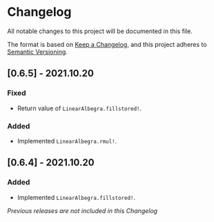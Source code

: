 # Changelog
All notable changes to this project will be documented in this file.

The format is based on [Keep a Changelog](https://keepachangelog.com/en/1.0.0/),
and this project adheres to [Semantic Versioning](https://semver.org/spec/v2.0.0.html).

## [0.6.5] - 2021.10.20

### Fixed
- Return value of `LinearAlbegra.fillstored!`.

### Added
- Implemented `LinearAlbegra.rmul!`.

## [0.6.4] - 2021.10.20

### Added
- Implemented `LinearAlbegra.fillstored!`.

*Previous releases are not included in this Changelog*
